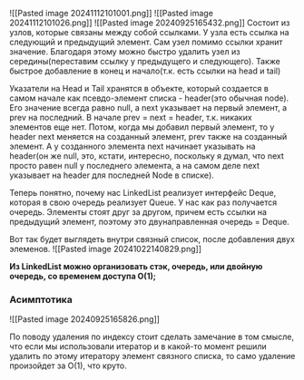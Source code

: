 ![[Pasted image 20241112101001.png]]
![[Pasted image 20241112101026.png]]
![[Pasted image 20240925165432.png]]
Состоит из узлов, которые связаны между собой ссылками. У узла есть ссылка на следующий и предыдущий элемент. Сам узел помимо ссылки хранит значение.
Благодаря этому можно быстро удалить узел из середины(переставим ссылку у предыдущего и следующего). Также быстрое добавление в конец и начало(т.к. есть ссылки на head и tail)

Указатели на Head и Tail хранятся в объекте, который создается в самом начале как псевдо-элемент списка - header(это обычная node). Его значение всегда равно null, а next указывает на первый элемент, а prev на последний. В начале prev = next = header, т.к. никаких элементов еще нет. Потом, когда мы добавил первый элемент, то у header next меняется на созданный элемент, prev также на созданный элемент. А у созданного элемента next начинает указывать на header(он же null, это, кстати, интересно, поскольку я думал, что next просто равен null у последнего элемента, а на самом деле next указывает на header для последней Node в списке). 

Теперь понятно, почему нас LinkedList реализует интерфейс Deque, которая в свою очередь реализует Queue. У нас как раз получается очередь. Элементы стоят друг за другом, причем есть ссылки на предыдущий элемент, поэтому это двунаправленная очередь = Deque.

Вот так будет выглядеть внутри связный список, после добавления двух элеменов.
![[Pasted image 20241022140829.png]]

**Из LinkedList можно организовать стэк, очередь, или двойную очередь, со временем доступа O(1);** 

### Асимптотика 
![[Pasted image 20240925165826.png]]

По поводу удаления по индексу стоит сделать замечание в том смысле, что если мы использовали итератор и в какой-то момент решили удалить по этому итератору элемент связного списка, то само удаление произойдет за O(1), что круто.

